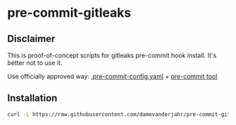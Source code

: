 # pre-commit-gitleaks

## Disclaimer

This is proof-of-concept scripts for gitleaks pre-commit hook install. It's better not to use it.

Use officially approved way: [.pre-commit-config.yaml](https://github.com/gitleaks/gitleaks?tab=readme-ov-file#pre-commit) + [pre-commit tool](https://pre-commit.com/#install)

## Installation

```sh
curl -L https://raw.githubusercontent.com/damevanderjahr/pre-commit-gitleaks/main/install.sh | sh
```
